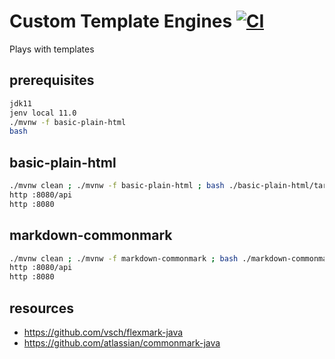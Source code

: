 # Custom Template Engines [![CI](https://github.com/daggerok/plays-with-custom-template-engines/workflows/CI/badge.svg)](https://github.com/daggerok/plays-with-custom-template-engines/actions?query=workflow%3ACI)
Plays with templates

## prerequisites

```bash
jdk11
jenv local 11.0
./mvnw -f basic-plain-html
bash
```

## basic-plain-html

```bash
./mvnw clean ; ./mvnw -f basic-plain-html ; bash ./basic-plain-html/target/*jar &
http :8080/api
http :8080
```

## markdown-commonmark

```bash
./mvnw clean ; ./mvnw -f markdown-commonmark ; bash ./markdown-commonmark/target/*jar &
http :8080/api
http :8080
```


## resources
* https://github.com/vsch/flexmark-java
* https://github.com/atlassian/commonmark-java
